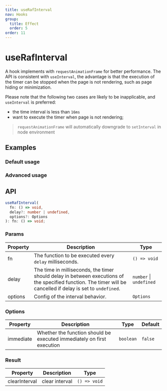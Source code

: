 ```yaml
---
title: useRafInterval
nav: Hooks
group:
  title: Effect
  order: 5
order: 11
---
```


# useRafInterval

A hook implements with `requestAnimationFrame` for better performance. The API is consistent with `useInterval`, the advantage is that the execution of the timer can be stopped when the page is not rendering, such as page hiding or minimization.

Please note that the following two cases are likely to be inapplicable, and `useInterval` is preferred:

- the time interval is less than `16ms`
- want to execute the timer when page is not rendering;

> `requestAnimationFrame` will automatically downgrade to `setInterval` in node environment

## Examples

### Default usage

<code src="./demo/demo1.tsx"></code>

### Advanced usage

<code src="./demo/demo2.tsx"></code>

## API

```typescript
useRafInterval(
  fn: () => void,
  delay?: number | undefined,
  options?: Options
): fn: () => void;
```

### Params

| Property | Description                                                                                                                                                   | Type                    |
| -------- | ------------------------------------------------------------------------------------------------------------------------------------------------------------- | ----------------------- |
| fn       | The function to be executed every `delay` milliseconds.                                                                                                       | `() => void`            |
| delay    | The time in milliseconds, the timer should delay in between executions of the specified function. The timer will be cancelled if delay is set to `undefined`. | `number` \| `undefined` |
| options  | Config of the interval behavior.                                                                                                                              | `Options`               |

### Options

| Property  | Description                                                            | Type      | Default |
| --------- | ---------------------------------------------------------------------- | --------- | ------- |
| immediate | Whether the function should be executed immediately on first execution | `boolean` | `false` |

### Result

| Property      | Description    | Type         |
| ------------- | -------------- | ------------ |
| clearInterval | clear interval | `() => void` |
